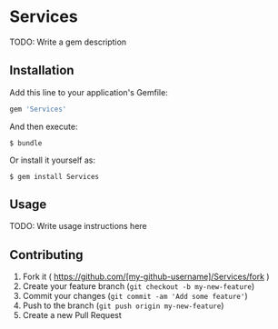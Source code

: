# Services

TODO: Write a gem description

## Installation

Add this line to your application's Gemfile:

```ruby
gem 'Services'
```

And then execute:

    $ bundle

Or install it yourself as:

    $ gem install Services

## Usage

TODO: Write usage instructions here

## Contributing

1. Fork it ( https://github.com/[my-github-username]/Services/fork )
2. Create your feature branch (`git checkout -b my-new-feature`)
3. Commit your changes (`git commit -am 'Add some feature'`)
4. Push to the branch (`git push origin my-new-feature`)
5. Create a new Pull Request
